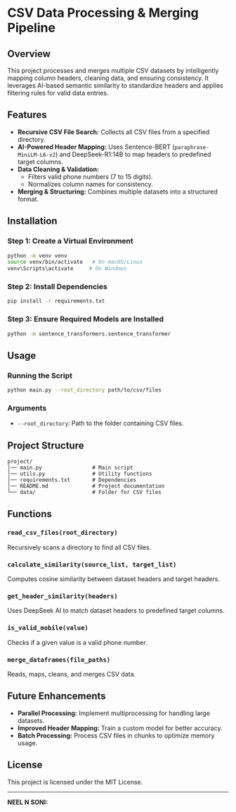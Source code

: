 # CSV Data Processing & Merging Pipeline

## Overview
This project processes and merges multiple CSV datasets by intelligently mapping column headers, cleaning data, and ensuring consistency. It leverages AI-based semantic similarity to standardize headers and applies filtering rules for valid data entries.

## Features
- **Recursive CSV File Search:** Collects all CSV files from a specified directory.
- **AI-Powered Header Mapping:** Uses Sentence-BERT (`paraphrase-MiniLM-L6-v2`) and DeepSeek-R1:14B to map headers to predefined target columns.
- **Data Cleaning & Validation:**
  - Filters valid phone numbers (7 to 15 digits).
  - Normalizes column names for consistency.
- **Merging & Structuring:** Combines multiple datasets into a structured format.

## Installation

### Step 1: Create a Virtual Environment
```sh
python -m venv venv
source venv/bin/activate   # On macOS/Linux
venv\Scripts\activate     # On Windows
```

### Step 2: Install Dependencies
```sh
pip install -r requirements.txt
```

### Step 3: Ensure Required Models are Installed
```sh
python -m sentence_transformers.sentence_transformer
```

## Usage

### Running the Script
```sh
python main.py --root_directory path/to/csv/files
```

### Arguments
- `--root_directory`: Path to the folder containing CSV files.

## Project Structure
```
project/
│── main.py                # Main script
│── utils.py               # Utility functions
│── requirements.txt       # Dependencies
│── README.md              # Project documentation
└── data/                  # Folder for CSV files
```

## Functions

### `read_csv_files(root_directory)`
Recursively scans a directory to find all CSV files.

### `calculate_similarity(source_list, target_list)`
Computes cosine similarity between dataset headers and target headers.

### `get_header_similarity(headers)`
Uses DeepSeek AI to match dataset headers to predefined target columns.

### `is_valid_mobile(value)`
Checks if a given value is a valid phone number.

### `merge_dataframes(file_paths)`
Reads, maps, cleans, and merges CSV data.

## Future Enhancements
- **Parallel Processing:** Implement multiprocessing for handling large datasets.
- **Improved Header Mapping:** Train a custom model for better accuracy.
- **Batch Processing:** Process CSV files in chunks to optimize memory usage.

## License
This project is licensed under the MIT License.

---
**NEEL N SONI:**
